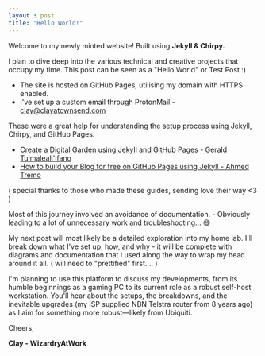 ```yaml
---
layout : post
title: "Hello World!" 
---
```


Welcome to my newly minted website! Built using **Jekyll & Chirpy.**

I plan to dive deep into the various technical and creative projects that occupy my time. 
	This post can be seen as a "Hello World" or Test Post :) 

- The site is hosted on GitHub Pages, utilising my domain with HTTPS enabled. 
-  I've set up a custom email through ProtonMail - clay@clayatownsend.com

These were a great help for understanding the setup process using Jekyll, Chirpy, and GitHub Pages.

- [Create a Digital Garden using Jekyll and GitHub Pages - Gerald Tuimaleali'ifano](https://www.youtube.com/watch?v=fX8d3SgdTbo)
- [How to build your Blog for free on GitHub Pages using Jekyll - Ahmed Tremo](https://www.youtube.com/watch?v=m1RYsmOMPLs)

( special thanks to those who made these guides, sending love their way <3 )

Most of this journey involved an avoidance of documentation. - Obviously leading to a lot of unnecessary work and troubleshooting... 😅

My next post will most likely be a detailed exploration into my home lab. I'll break down what I've set up, how, and why - it will be complete with diagrams and documentation that I used along the way to wrap my head around it all. ( will need to "prettified" first.... )

I'm planning to use this platform to discuss my developments, from its humble beginnings as a gaming PC to its current role as a robust self-host workstation. You'll hear about the setups, the breakdowns, and the inevitable upgrades (my ISP supplied NBN Telstra router from 8 years ago) as I aim for something more robust—likely from Ubiquiti.

Cheers,

**Clay - WizardryAtWork**